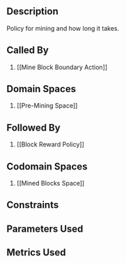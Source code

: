 ## Description

Policy for mining and how long it takes.
## Called By
1. [[Mine Block Boundary Action]]
## Domain Spaces
1. [[Pre-Mining Space]]
## Followed By
1. [[Block Reward Policy]]
## Codomain Spaces
1. [[Mined Blocks Space]]
## Constraints
## Parameters Used
## Metrics Used
